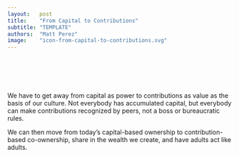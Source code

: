 ```yaml
---
layout:   post
title:    "From Capital to Contributions"
subtitle: "TEMPLATE"
authors:  "Matt Perez"
image:    "icon-from-capital-to-contributions.svg"
---
```


<div style="display:none;">
 <p>We have to get away from capital as power to contributions as value as the basis of our culture. Not everybody has accumulated capital, but everybody can contribute.</p>
</div>

<h1>&nbsp;</h1>
 <p>We have to get away from capital as power to contributions as value as the basis of our culture. Not everybody has accumulated capital, but everybody can make contributions recognized by peers, not a boss or bureaucratic rules.</p>
 <p>We can then move from today&rsquo;s capital-based ownership to contribution-based co-ownership, share in the wealth we create, and have adults act like adults.</p>